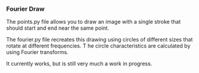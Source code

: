 ### Fourier Draw 

The points.py file allows you to draw an image with a single stroke that should start and end near the same point.

The fourier.py file recreates this drawing using circles of different sizes that rotate at different frequencies.
T
he circle characteristics are calculated by using Fourier transforms.

It currently works, but is still very much a work in progress.

